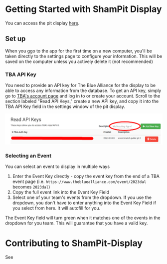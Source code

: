 # Getting Started with ShamPit Display

You can access the pit display [here](https://ccshambots.github.io/ShamPit-Display/).

## Set up

When you ggo to the app for the first time on a new computer, you'll be taken directly to the settings page to configure your information. This will be saved on the computer unless you actively delete it (not recommended)

### TBA API Key
You need to provide an API key for The Blue Alliance for the display to be able to access any information from the database. To get an API key, simply go to [TBA's account page](https://www.thebluealliance.com/account) and log in to or create your account. Scroll to the section labeled "Read API Keys," create a new API key, and copy it into the TBA API Key field in the settings window of the pit display.

![Image of Creating a TBA API Key](https://raw.githubusercontent.com/CCShambots/5907-pit-display/master/photos/tba%20api.png)


### Selecting an Event

You can select an event to display in multiple ways

1. Enter the Event Key directly - copy the event key from the end of a TBA event page (i.e. `https://www.thebluealliance.com/event/2023dal` becomes `2023dal`)
2. Copy the full event link into the Event Key Field
3. Select one of your team's events from the dropdown. If you use the dropdown, you don't have to enter anything into the Event Key Field if you select from here. It will autofill for you.

The Event Key field will turn green when it matches one of the events in the dropdown for you team. This will guarantee that you have a valid key.


# Contributing to ShamPit-Display
See 